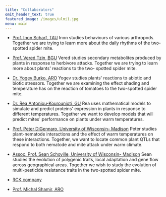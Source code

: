 ```yaml
---
title: "Collaborators"
omit_header_text: true
featured_image: /images/ulmi1.jpg
menu: main
---
```


- [Prof. Inon Scharf, TAU](http://inonscharflab.weebly.com/)
Inon studies behaviours of various arthropods. Together we are trying to learn more about the daily rhythms of the two-spotted spider mite. 
- [Prof. Vered Tzin, BGU](https://veredtzin.wixsite.com/vtzinlab)
Vered studies secondary metabolites produced by plants in response to herbivore attacks. Together we are trying to learn more about plants' reactions to the two- spotted spider mite.
- [Dr. Yogev Burko, ARO](https://63b2df5af1cca.site123.me/)
Yogev studies plants' reactions to abiotic and biotic stressors. Together we are examining the effect shading and temperature has on the reaction of tomatoes to the two-spotted spider mite.
- [Dr. Rea Antoniou-Kourounioti, GU](https://www.gla.ac.uk/schools/molecularbiosciences/staff/realailaantonioukourounioti/#researchinterests)
Rea uses mathematical models to simulate and predict proteins' expression in plants in response to different temperatures. Together we want to develop models that will predict mites' performance on plants under warm temperatures. 
- [Prof. Peter DiGennaro, University of Wisconsin- Madison](https://plantpath.wisc.edu/faculty/peter-digennaro/)
Peter studies plant-nematode interactions and the effect of warm temperatures on these interactions. Together, we want to locate common plant QTLs that respond to both nematode and mite attack under warm climate.
- [Assoc. Prof. Sean Schoville, University of Wisconsin- Madison](https://molecularecology.russell.wisc.edu/)
Sean studies the evolution of polygenic traits, local adaptation and gene flow across geographical areas. Together we wish to study the evolution of multi-pesticide resistance traits in the two-spotted spider mite.




- [RCK company](https://rckmc.com/)
- [Prof. Michal Shamir, ARO](https://www.agri.gov.il/en/people/575.aspx)

